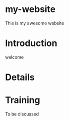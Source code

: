 # my-website

This is my awesome website

# Introduction

welcome

# Details

# Training
To be discussed
